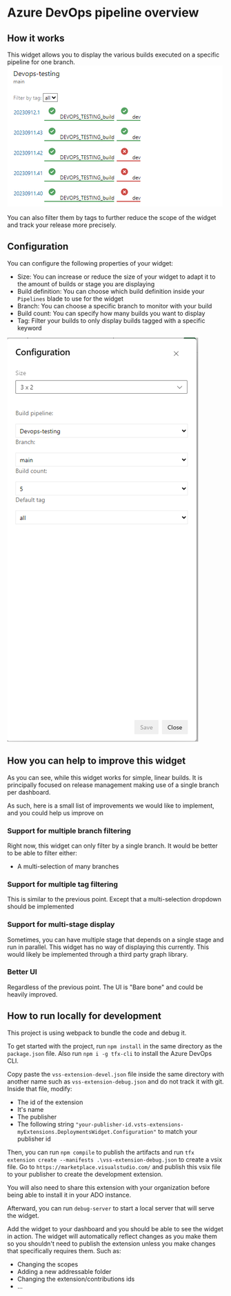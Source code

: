 # Azure DevOps pipeline overview

## How it works

This widget allows you to display the various builds executed on a specific pipeline for one branch.
![Image of the widget](img/widget.png)

You can also filter them by tags to further reduce the scope of the widget and track your release more precisely.

## Configuration

You can configure the following properties of your widget:
- Size: You can increase or reduce the size of your widget to adapt it to the amount of builds or stage you are displaying
- Build definition: You can choose which build definition inside your `Pipelines` blade to use for the widget
- Branch: You can choose a specific branch to monitor with your build
- Build count: You can specify how many builds you want to display
- Tag: Filter your builds to only display builds tagged with a specific keyword

![Image of the configuration panel](img/configuration.png)

## How you can help to improve this widget

As you can see, while this widget works for simple, linear builds. It is principally focused on release management
making use of a single branch per dashboard.

As such, here is a small list of improvements we would like to implement, and you could help us improve on

### Support for multiple branch filtering

Right now, this widget can only filter by a single branch. It would be better to be able to filter either:
- A multi-selection of many branches

### Support for multiple tag filtering
This is similar to the previous point. Except that a multi-selection dropdown should be implemented


### Support for multi-stage display

Sometimes, you can have multiple stage that depends on a single stage and run in parallel. This widget has no way of 
displaying this currently. This would likely be implemented through a third party graph library.

### Better UI

Regardless of the previous point. The UI is "Bare bone" and could be heavily improved.

## How to run locally for development

This project is using webpack to bundle the code and debug it.

To get started with the project, run `npm install` in the same directory as the `package.json` file. Also run `npm i -g tfx-cli` to install the Azure DevOps CLI.

Copy paste the `vss-extension-devel.json` file inside the same directory with another name such as `vss-extension-debug.json` and do not track it with git. Inside that file, modify:

- The id of the extension
- It's name
- The publisher
- The following string `"your-publisher-id.vsts-extensions-myExtensions.DeploymentsWidget.Configuration"` to match your publisher id

Then, you can run `npm compile` to publish the artifacts and run `tfx extension create --manifests .\vss-extension-debug.json` to create a vsix file. 
Go to `https://marketplace.visualstudio.com/` and publish this vsix file to your publisher to create the development extension.

You will also need to share this extension with your organization before being able to install it in your ADO instance.

Afterward, you can run `debug-server` to start a local server that will serve the widget.

Add the widget to your dashboard and you should be able to see the widget in action. The widget will automatically reflect changes as you make them so you shouldn't need to publish the extension unless you make changes that specifically requires them.
Such as:

- Changing the scopes
- Adding a new addressable folder
- Changing the extension/contributions ids
- ...

